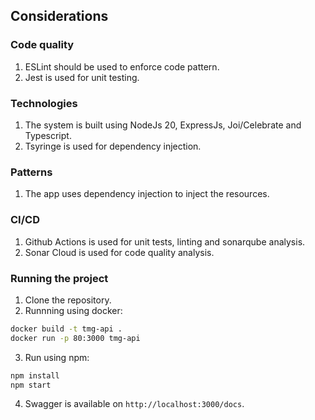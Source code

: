 ## Considerations

### Code quality

1. ESLint should be used to enforce code pattern.
2. Jest is used for unit testing.

### Technologies

1. The system is built using NodeJs 20, ExpressJs, Joi/Celebrate and Typescript.
2. Tsyringe is used for dependency injection.

### Patterns

1. The app uses dependency injection to inject the resources.

### CI/CD

1. Github Actions is used for unit tests, linting and sonarqube analysis.
2. Sonar Cloud is used for code quality analysis.

### Running the project

1. Clone the repository.
2. Runnning using docker:
```bash
docker build -t tmg-api . 
docker run -p 80:3000 tmg-api
```
3. Run using npm:
```bash
npm install
npm start
```
4. Swagger is available on `http://localhost:3000/docs`.

